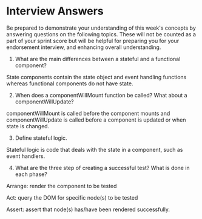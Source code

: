 # Interview Answers
Be prepared to demonstrate your understanding of this week's concepts by answering questions on the following topics. These will not be counted as a part of your sprint score but will be helpful for preparing you for your endorsement interview, and enhancing overall understanding.

1. What are the main differences between a stateful and a functional component?

State components contain the state object and event handling functions whereas functional components do not have state.

2. When does a componentWillMount function be called? What about a componentWillUpdate?

componentWillMount is called before the component mounts and componentWillUpdate is called before a component is updated or when state is changed.

3. Define stateful logic.

Stateful logic is code that deals with the state in a component, such as  event handlers.

4. What are the three step of creating a successful test? What is done in each phase?

Arrange: render the component to be tested

Act: query the DOM for specific node(s) to be tested

Assert: assert that node(s) has/have been rendered successfully.

